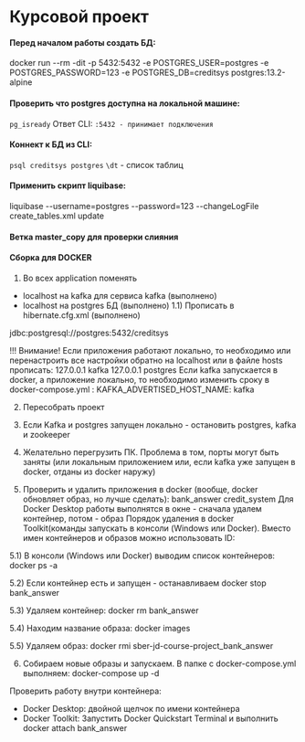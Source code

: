# Курсовой проект

#### Перед началом работы создать БД:

docker run --rm -dit -p 5432:5432 -e POSTGRES_USER=postgres -e POSTGRES_PASSWORD=123 -e POSTGRES_DB=creditsys postgres:13.2-alpine

#### Проверить что postgres доступна на локальной машине:

`pg_isready`
Ответ CLI:
`:5432 - принимает подключения`

#### Коннект к БД из CLI:

`psql creditsys postgres`
`\dt` - список таблиц

#### Применить скрипт liquibase:

liquibase --username=postgres --password=123 --changeLogFile create_tables.xml update

#### Ветка master_copy для проверки слияния

#### Сборка для DOCKER
1) Во всех application поменять 
 - localhost на kafka для сервиса kafka (выполнено)
 - localhost на postgres БД (выполнено)
1.1) Прописать в hibernate.cfg.xml (выполнено)
<property name="hibernate.connection.url">
            jdbc:postgresql://postgres:5432/creditsys
</property>

!!! Внимание!
Если приложения работают локально, то необходимо или перенастроить все настройки обратно 
на localhost или в файле hosts прописать:
127.0.0.1	kafka
127.0.0.1       postgres
Если kafka запускается в docker, а приложение локально, то необходимо изменить сроку в 
docker-compose.yml :
KAFKA_ADVERTISED_HOST_NAME: kafka

2) Пересобрать проект

3) Если Kafka и postgres запущен локально - остановить postgres, kafka и zookeeper

4) Желательно перегрузить ПК. Проблема в том, порты могут быть заняты 
(или локальным приложением или, если kafka уже запущен в docker, отданы из docker наружу)

5) Проверить и удалить приложения в docker (вообще, docker обновляет образ, но лучше сделать):
bank_answer
credit_system
Для Docker Desktop  работы выполнятся в окне - сначала удалем контейнер, потом - образ
Порядок удаления в docker Toolkit(команды запускать в консоли (Windows или Docker).
Вместо имен контейнеров и образов можно использовать ID:

5.1) В консоли (Windows или Docker) выводим список контейнеров:
docker ps -a

5.2) Если контейнер есть и запущен - останавливаем
docker stop bank_answer

5.3) Удаляем контейнер:
docker rm bank_answer

5.4) Находим название образа:
docker images

5.5) Удаляем образ:
docker rmi sber-jd-course-project_bank_answer

6) Собираем новые образы и запускаем. В папке с docker-compose.yml выполняем:
docker-compose up -d

Проверить работу внутри контейнера:
- Docker Desktop: двойной щелчок по имени контейнера
- Docker Toolkit: Запустить Docker Quickstart Terminal и выполнить 
docker attach bank_answer